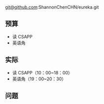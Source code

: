 
git@github.com:ShannonChenCHN/eureka.git


## 预算

- 读 CSAPP
- 英语角

## 实际

- 读 CSAPP（10：00~18：00）
- 英语角（19：00~20：30）


## 问题



